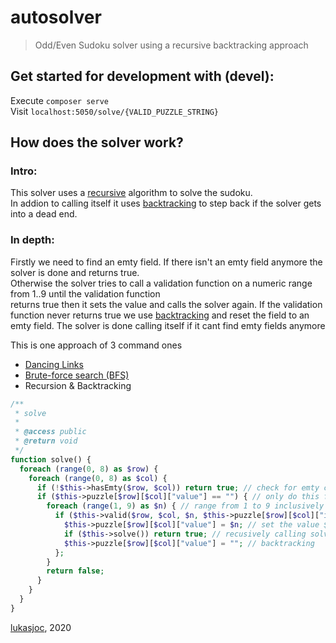 # autosolver
>  Odd/Even Sudoku solver using a recursive backtracking approach

## Get started for development with (devel):
Execute `composer serve` \
Visit `localhost:5050/solve/{VALID_PUZZLE_STRING}`

## How does the solver work?

### Intro:
This solver uses a [recursive](https://en.wikipedia.org/wiki/Recursion) algorithm to solve the sudoku. \
In addion to calling itself it uses [backtracking](https://en.wikipedia.org/wiki/Backtracking) to step back if the solver gets into a dead end.

### In depth:
Firstly we need to find an emty field.
If there isn't an emty field anymore the solver is done and returns true. \
Otherwise the solver tries to call a validation function on a numeric range from 1..9 until the validation function \
returns true then it sets the value and calls the solver again.
If the validation function never returns true we use [backtracking](https://en.wikipedia.org/wiki/Backtracking) and reset 
the field to an emty field.
The solver is done calling itself if it cant find emty fields anymore

This is one approach of 3 command ones
- [Dancing Links](https://en.wikipedia.org/wiki/Dancing_Links)
- [Brute-force search (BFS)](https://en.wikipedia.org/wiki/Brute-force_search)
- Recursion & Backtracking

```php
/**
 * solve
 *
 * @access public
 * @return void
 */
function solve() {
  foreach (range(0, 8) as $row) {
    foreach (range(0, 8) as $col) {
      if (!$this->hasEmty($row, $col)) return true; // check for emty cells
      if ($this->puzzle[$row][$col]["value"] == "") { // only do this for emty cells that's why backtracking is important here
        foreach (range(1, 9) as $n) { // range from 1 to 9 inclusively
          if ($this->valid($row, $col, $n, $this->puzzle[$row][$col]["isEven"])) {
            $this->puzzle[$row][$col]["value"] = $n; // set the value $this->valid(..) returned true with
            if ($this->solve()) return true; // recusively calling solve until it returns true then return true and done
            $this->puzzle[$row][$col]["value"] = ""; // backtracking
          };
        }
        return false;
      }
    }
  }
}

```

[lukasjoc](https://lukasjoc.com), 2020
